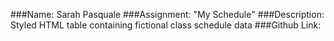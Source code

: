 ###Name: Sarah Pasquale
###Assignment: "My Schedule"
###Description: Styled HTML table containing fictional class schedule data
###Github Link: 
